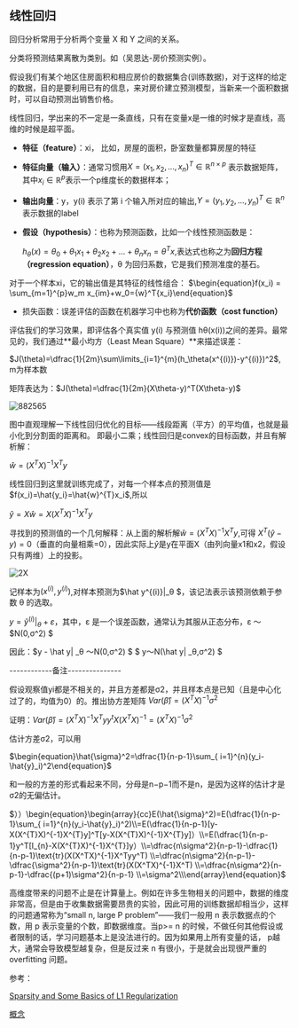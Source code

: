 ## 线性回归

回归分析常用于分析两个变量 X 和 Y 之间的关系。

分类将预测结果离散为类别。如（吴恩达-房价预测实例）。

假设我们有某个地区住房面积和相应房价的数据集合(训练数据)，对于这样的给定的数据，目的是要利用已有的信息，来对房价建立预测模型，当新来一个面积数据时，可以自动预测出销售价格。

线性回归，学出来的不一定是一条直线，只有在变量x是一维的时候才是直线，高维的时候是超平面。

- **特征（feature）**：xi， 比如，房屋的面积，卧室数量都算房屋的特征

- **特征向量（输入）**：通常习惯用$X=(x_1, x_2, ...,x_n)^T \in \mathbb{R}^{n\times p}$ 表示数据矩阵，其中$x_i \in \mathbb{R}^p$表示一个p维度长的数据样本；

- **输出向量**：y，y(i) 表示了第 i 个输入所对应的输出,$Y=(y_1, y_2, ...,y_n)^T \in \mathbb{R}^{n}$表示数据的label

- **假设（hypothesis）**：也称为预测函数，比如一个线性预测函数是：

  $h_\theta(x)=\theta_0+\theta_1x_1+\theta_2x_2+\dots+\theta_nx_n=\theta^Tx$,表达式也称之为**回归方程（regression equation）**，θ 为回归系数，它是我们预测准度的基石。

对于一个样本xi，它的输出值是其特征的线性组合： $\begin{equation}f(x_i) = \sum_{m=1}^{p}w_m x_{im}+w_0={w}^T{x_i}\end{equation}$

- 损失函数：误差评估的函数在机器学习中也称为**代价函数（cost function）**

评估我们的学习效果，即评估各个真实值 y(i) 与预测值 hθ(x(i))之间的差异。最常见的，我们通过**最小均方（Least Mean Square）**来描述误差：

$J(\theta)=\dfrac{1}{2m}\sum\limits_{i=1}^{m}(h_\theta(x^{(i)})-y^{(i)})^2$, m为样本数

矩阵表达为：$J(\theta)=\dfrac{1}{2m}(X\theta-y)^T(X\theta-y)$

![882565](https://github.com/appletrue/NoteML/blob/master/PICs/882565.jpg)

图中直观理解一下线性回归优化的目标——线段距离（平方）的平均值，也就是最小化到分割面的距离和。 即最小二乘；线性回归是convex的目标函数，并且有解析解：

$\begin{equation}\hat{w}=(X^{T}X)^{-1}X^{T}y\end{equation}$

线性回归到这里就训练完成了，对每一个样本点的预测值是$f(x_i)=\hat{y_i}=\hat{w}^{T}x_i$,所以

$\begin{equation}\hat{y} = X\hat{w} = X(X^{T}X)^{-1}X^{T}y\end{equation}$

寻找到的预测值的一个几何解释：从上面的解析解$\hat{w}=(X^{T}X)^{-1}X^{T}y$,可得 $X^T(\hat{y}-y)=0$（垂直的向量相乘=0），因此实际上$\hat{y}$是y在平面X（由列向量x1和x2，假设只有两维）上的投影。

![2X](https://github.com/appletrue/NoteML/blob/master/PICs/2X.jpg)

记样本为$(x^{(i)},y^{(i)})$,对样本预测为$\hat y^{(i)}|_θ $，该记法表示该预测依赖于参数 θ 的选取。

$y=\hat y^{(i)}|_θ + ε$，其中，ε 是一个误差函数，通常认为其服从正态分布，ε ～ $N(0,σ^2) $

因此：$y - \hat y| _θ $～$N(0,σ^2) $       $ y$～$N(\hat y| _θ,σ^2) $   

------------备注---------------

假设观察值yi都是不相关的，并且方差都是σ2，并且样本点是已知（且是中心化过了的，均值为0）的。推出协方差矩阵 $\begin{equation}Var(\hat{\beta}) = (X^{T}X)^{-1}\sigma^2\end{equation}$

证明：$\begin{equation}Var(\hat{\beta}) = (X^{T}X)^{-1}X^{T}yy^{t}X(X^{T}X)^{-1}=(X^{T}X)^{-1}\sigma^2\end{equation}$

估计方差σ2，可以用

$\begin{equation}\hat{\sigma}^2=\dfrac{1}{n-p-1}\sum_{	i=1}^{n}(y_i-\hat{y}_i)^2\end{equation}$

和一般的方差的形式看起来不同，分母是n−p−1而不是n，是因为这样的估计才是σ2的无偏估计。

$））\begin{equation}\begin{array}{cc}E(\hat{\sigma}^2)=E(\dfrac{1}{n-p-1}\sum_{	i=1}^{n}(y_i-\hat{y}_i)^2)\\=E(\dfrac{1}{n-p-1}[y-X(X^{T}X)^{-1}X^{T}y]^T[y-X(X^{T}X)^{-1}X^{T}y]）\\=E(\dfrac{1}{n-p-1}y^T[I_{n}-X(X^{T}X)^{-1}X^{T}]y）\\=\dfrac{n\sigma^2}{n-p-1}-\dfrac{1}{n-p-1}\text{tr}(X(X^TX)^{-1}X^Tyy^T) \\=\dfrac{n\sigma^2}{n-p-1}-\dfrac{\sigma^2}{n-p-1}\text{tr}(X(X^TX)^{-1}X^T) \\=\dfrac{n\sigma^2}{n-p-1}-\dfrac{(p+1)\sigma^2}{n-p-1} \\=\sigma^2\\\end{array}\end{equation}$

高维度带来的问题不止是在计算量上。例如在许多生物相关的问题中，数据的维度 非常高，但是由于收集数据需要昂贵的实验，因此可用的训练数据却相当少，这样的问题通常称为“small n, large P problem”——我们一般用 n 表示数据点的个数，用 p  表示变量的个数，即数据维度。当p>= n  的时候，不做任何其他假设或者限制的话，学习问题基本上是没法进行的。因为如果用上所有变量的话， p越大，通常会导致模型越复杂，但是反过来 n 有很小，于是就会出现很严重的 overfitting 问题。



参考：

[](https://blog.csdn.net/xbinworld/article/details/43919445)

[Sparsity and Some Basics of L1 Regularization](http://freemind.pluskid.org/machine-learning/sparsity-and-some-basics-of-l1-regularization/)

[概念](https://yoyoyohamapi.gitbooks.io/mit-ml/content/%E7%BA%BF%E6%80%A7%E5%9B%9E%E5%BD%92/articles/%E7%BA%BF%E6%80%A7%E5%9B%9E%E5%BD%92%E4%B8%8E%E6%A2%AF%E5%BA%A6%E4%B8%8B%E9%99%8D.html)
